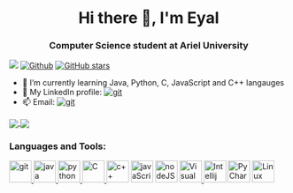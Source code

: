 <h1 align="center">Hi there 👋, I'm Eyal</h1>
<h3 align="center">Computer Science student at Ariel University</h3>

![](https://visitor-badge.laobi.icu/badge?page_id=LeviEyal.LeviEyal) 
[![Github](https://img.shields.io/github/followers/LeviEyal?label=Followers&style=social)](https://github.com/LeviEyal) 
[![GitHub stars](https://img.shields.io/github/stars/LeviEyal?label=Stars&style=social)](https://github.com/LeviEyal)


- 🌱 I’m currently learning Java, Python, C, JavaScript and C++ langauges
- 💬 My LinkedIn profile: <a href="http://www.linkedin.com/in/eyalevi" target="git"> <img src="https://img.shields.io/badge/LinkedIn-0077B5?style=for-the-badge&logo=linkedin&logoColor=white" alt="git"></a>
- 📫 Email: <a href="mailto:happyeyal@gmail.com" target="git"> <img src="https://img.shields.io/badge/Gmail-D14836?style=for-the-badge&logo=gmail&logoColor=white" alt="git"></a>

<a href="https://github.com/anuraghazra/github-readme-stats">
  <img align="center" src="https://github-readme-stats.vercel.app/api/top-langs/?username=LeviEyal&theme=slateorange&layout=compact" />
</a>
<a href="https://github.com/anuraghazra/convoychat">
  <img align="center" src="https://github-readme-stats.vercel.app/api?username=LeviEyal&show_icons=true&theme=slateorange&layout=compact&line_height=20" />
</a>

<h3 align="left">Languages and Tools:</h3>
<p align="left"> 
<a href="https://git-scm.com/" target="git"> <img src="https://img.shields.io/badge/Git-F05032?style=for-the-badge&logo=git&logoColor=white" alt="git" height="40"/>  </a>
<a href="https://www.java.com" target="Java"> <img src="https://img.shields.io/badge/Java-ED8B00?style=for-the-badge&logo=java&logoColor=white" alt="java" height="40"/>  </a>  
<a href="https://www.python.org" target="Python"> <img src="https://img.shields.io/badge/Python-14354C?style=for-the-badge&logo=python&logoColor=white" alt="python" height="40"/>  </a>  
<a href="https://en.wikipedia.org/wiki/C_(programming_language)" title="C"> <img src="https://img.shields.io/badge/C-00599C?style=for-the-badge&logo=c&logoColor=white" alt="C" height="40"/>  </a>
<a href="https://www.cplusplus.com" title="c++"> <img src="https://img.shields.io/badge/C%2B%2B-00599C?style=for-the-badge&logo=c%2B%2B&logoColor=white" alt="c++" height="40"/></a>
<a href="https://en.wikipedia.org/wiki/JavaScript" title="javaScript"> <img src="https://img.shields.io/badge/JavaScript-F7DF1E?style=for-the-badge&logo=javascript&logoColor=black" alt="javaScript" height="40"/></a>
<a href="nodejs.org/" title="nodeJS"> <img src="https://img.shields.io/badge/Node.js-43853D?style=for-the-badge&logo=node.js&logoColor=white" alt="nodeJS" height="40"/></a>
<a href="https://code.visualstudio.com/" title="Visual Studio Code"> <img src="https://img.shields.io/badge/Visual_Studio_Code-0078D4?style=for-the-badge&logo=visual%20studio%20code&logoColor=white" alt="Visual Studio Code" height="40"/>  </a>  
<a href="https://www.jetbrains.com/idea/" title="Intellij IDEA"> <img src="https://github.com/tomchen/stack-icons/blob/master/logos/intellij-idea.svg" alt="Intellij IDEA" width="40" height="40"/></a>  
<a href="https://www.jetbrains.com/pycharm/" target="PyCharm"> <img src="https://github.com/tomchen/stack-icons/blob/master/logos/pycharm.svg" alt="PyCharm" width="40" height="40"/></a>
<a href="https://www.linux.org" target="Linux"> <img src="https://github.com/get-icon/geticon/blob/master/logos/linux-tux.svg" alt="Linux" width="40" height="40"/></a>
</p>
